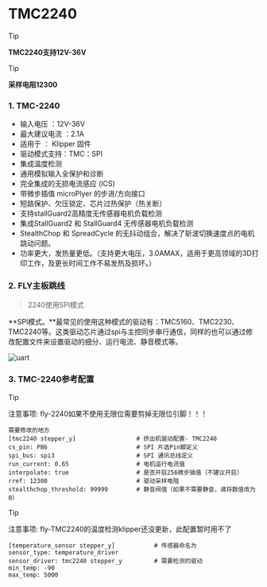 # TMC2240

> [!TIP]
> **TMC2240支持12V-36V**

> [!TIP]
> **采样电阻12300**

### 1.  TMC-2240

* 输入电压 ：12V-36V
* 最大建议电流 ：2.1A
* 适用于 ： Klipper 固件
* 驱动模式支持：TMC：SPI
* 集成温度检测
* 通用模拟输入全保护和诊断
* 完全集成的无损电流感应 (ICS)
* 带微步插值 microPlyer 的步进/方向接口
* 短路保护、欠压锁定、芯片过热保护（热关断）
* 支持stallGuard2高精度无传感器电机负载检测
* 集成StallGuard2 和 StallGuard4 无传感器电机负载检测
* StealthChop 和 SpreadCycle 的无抖动组合，解决了斩波切换速度点的电机跳动问题。
* 功率更大，发热量更低。（支持更大电压，3.0AMAX，适用于更高领域的3D打印工作，及更长时间工作不易发热及损坏。）





### 2. FLY主板跳线

> 2240使用SPI模式

**SPI模式。**最常见的使用这种模式的驱动有：TMC5160、TMC2230、TMC2240等。这类驱动芯片通过spi与主控同步串行通信，同样的也可以通过修改配置文件来设置驱动的细分、运行电流、静音模式等。

![uart](../../images/boards/fly_tmc/2209-urat.png)



### 3. TMC-2240参考配置

> [!TIP]
> 注意事项: fly-2240如果不使用无限位需要剪掉无限位引脚！！！

```
需要修改的地方
[tmc2240 stepper_y]                 # 挤出机驱动配置- TMC2240
cs_pin: PB6                         # SPI 片选Pin脚定义
spi_bus: spi3                       # SPI 通讯总线定义
run_current: 0.65                   # 电机运行电流值
interpolate: true                   # 是否开启256微步插值（不建议开启）
rref: 12300                         # 驱动采样电阻
stealthchop_threshold: 99999        # 静音阀值（如果不需要静音，请将数值改为0）

```



> [!TIP]
> 注意事项: fly-TMC2240的温度检测klipper还没更新，此配置暂时用不了

```
[temperature_sensor stepper_y]           # 传感器命名为
sensor_type: temperature_driver
sensor_driver: tmc2240 stepper_y         # 需要检测的驱动
min_temp: -90   
max_temp: 5000  
```

   
